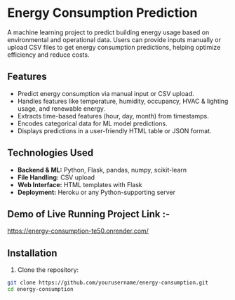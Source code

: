# Energy Consumption Prediction

A machine learning project to predict building energy usage based on environmental and operational data. Users can provide inputs manually or upload CSV files to get energy consumption predictions, helping optimize efficiency and reduce costs.

## Features

- Predict energy consumption via manual input or CSV upload.
- Handles features like temperature, humidity, occupancy, HVAC & lighting usage, and renewable energy.
- Extracts time-based features (hour, day, month) from timestamps.
- Encodes categorical data for ML model predictions.
- Displays predictions in a user-friendly HTML table or JSON format.

## Technologies Used

- **Backend & ML:** Python, Flask, pandas, numpy, scikit-learn
- **File Handling:** CSV upload
- **Web Interface:** HTML templates with Flask
- **Deployment:** Heroku or any Python-supporting server

## Demo of Live Running Project Link :-
https://energy-consumption-te50.onrender.com/


## Installation

1. Clone the repository:
```bash
git clone https://github.com/yourusername/energy-consumption.git
cd energy-consumption

